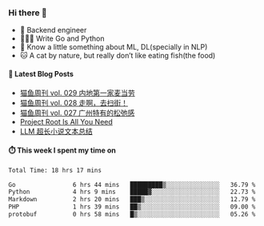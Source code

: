 ### Hi there 👋

- 🔧 Backend engineer
- 👨🏻‍💻 Write Go and Python
- 🔭 Know a little something about ML, DL(specially in NLP)
- 🐱 A cat by nature, but really don’t like eating fish(the food)

#### 📖 Latest Blog Posts
<!-- BLOG-POST-LIST:START -->
- [猫鱼周刊 vol. 029 内地第一家麦当劳](https://ameow.xyz/archives/weekly-029)
- [猫鱼周刊 vol. 028 走啊，去扫街！](https://ameow.xyz/archives/weekly-028)
- [猫鱼周刊 vol. 027 广州特有的松弛感](https://ameow.xyz/archives/weekly-027)
- [Project Root Is All You Need](https://ameow.xyz/archives/project-root-is-all-you-need)
- [LLM 超长小说文本总结](https://ameow.xyz/archives/llm-extra-long-text-summarize)
<!-- BLOG-POST-LIST:END -->

#### ⏱️ This week I spent my time on
<!--START_SECTION:waka-->

```txt
Total Time: 18 hrs 17 mins

Go                6 hrs 44 mins   █████████▒░░░░░░░░░░░░░░░   36.79 %
Python            4 hrs 9 mins    █████▓░░░░░░░░░░░░░░░░░░░   22.73 %
Markdown          2 hrs 20 mins   ███▒░░░░░░░░░░░░░░░░░░░░░   12.79 %
PHP               1 hrs 39 mins   ██▒░░░░░░░░░░░░░░░░░░░░░░   09.00 %
protobuf          0 hrs 58 mins   █▒░░░░░░░░░░░░░░░░░░░░░░░   05.26 %
```

<!--END_SECTION:waka-->

<!--
**LeslieLeung/LeslieLeung** is a ✨ _special_ ✨ repository because its `README.md` (this file) appears on your GitHub profile.

Here are some ideas to get you started:

- 🔭 I’m currently working on ...
- 🌱 I’m currently learning ...
- 👯 I’m looking to collaborate on ...
- 🤔 I’m looking for help with ...
- 💬 Ask me about ...
- 📫 How to reach me: ...
- 😄 Pronouns: ...
- ⚡ Fun fact: ...
-->
